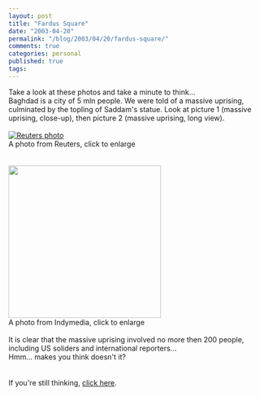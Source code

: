 ```yaml
---
layout: post
title: "Fardus Square"
date: "2003-04-20"
permalink: "/blog/2003/04/20/fardus-square/"
comments: true
categories: personal
published: true
tags: 
---
```


Take a look at these photos and take a minute to think... <br />Baghdad is a city of 5 mln people. We were told of a massive uprising, culminated by the topling of Saddam's statue. Look at picture 1 (massive uprising, close-up), then picture 2 (massive uprising, long view).<br /><br /><a href="http://reuters.speedera.net/images/2003-04-09T184656Z_01_LON991-_RTRIDSP_2_IRAQ.jpg"> <img src="http://reuters.speedera.net/images/2003-04-09T184656Z_01_LON991-_RTRIDSP_2_IRAQ.jpg" border="0" alt="Reuters photo"></a><br />A photo from Reuters, click to enlarge<br /><br /><a href="http://images.indymedia.org/imc/nyc/saddam3.jpg"><br /><img src="http://images.indymedia.org/imc/nyc/saddam3.jpg" border="0" width="300" /></a><br />A photo from Indymedia, click to enlarge<br /><br />It is clear that the massive uprising involved no more then 200 people, including US soliders and international reporters...<br />Hmm... makes you think doesn't it?<br /><br /><br />If you're still thinking, <a href="http://globalresearch.ca/articles/NYI304A.html">click here</a>.<br /><br />